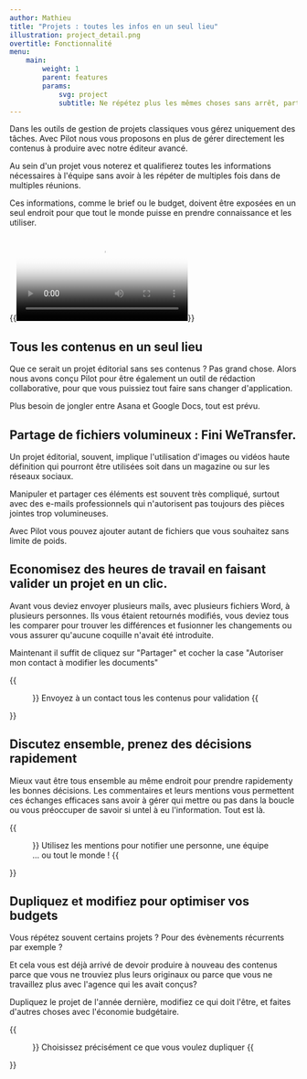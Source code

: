 ```yaml
---
author: Mathieu
title: "Projets : toutes les infos en un seul lieu"
illustration: project_detail.png
overtitle: Fonctionnalité
menu:
    main:
        weight: 1
        parent: features
        params:
            svg: project
            subtitle: Ne répétez plus les mêmes choses sans arrêt, partagez une url.
---
```


Dans les outils de gestion de projets classiques vous gérez uniquement des tâches. Avec Pilot nous vous proposons en plus de gérer directement les contenus à produire avec notre éditeur avancé.

Au sein d'un projet vous noterez et qualifierez toutes les informations nécessaires à l'équipe sans avoir à les répéter de multiples fois dans de multiples réunions.

Ces informations, comme le brief ou le budget, doivent être exposées en un seul endroit pour que tout le monde puisse en prendre connaissance et les utiliser.

{{<video src="projeteditorial.mp4" poster="project.png" vtt="project.vtt" >}}
Vidéo de présentation d'un projet - 2mn
{{</video>}}

<!--  -->

## Tous les contenus en un seul lieu

Que ce serait un projet éditorial sans ses contenus ? Pas grand chose. Alors nous avons conçu Pilot pour être également un outil de rédaction collaborative, pour que vous puissiez tout faire sans changer d'application.

Plus besoin de jongler entre Asana et Google Docs, tout est prévu.

## Partage de fichiers volumineux : Fini WeTransfer.

Un projet éditorial, souvent, implique l'utilisation d'images ou vidéos haute définition qui pourront être utilisées soit dans un magazine ou sur les réseaux sociaux.

Manipuler et partager ces éléments est souvent très compliqué, surtout avec des e-mails professionnels qui n'autorisent pas toujours des pièces jointes trop volumineuses.

Avec Pilot vous pouvez ajouter autant de fichiers que vous souhaitez sans limite de poids.

## Economisez des heures de travail en faisant valider un projet en un clic.

Avant vous deviez envoyer plusieurs mails, avec plusieurs fichiers Word, à plusieurs personnes. Ils vous étaient retournés modifiés, vous deviez tous les comparer pour trouver les différences et fusionner les changements ou vous assurer qu'aucune coquille n'avait été introduite.

Maintenant il suffit de cliquez sur "Partager" et cocher la case "Autoriser mon contact à modifier les documents"

{{<figure src="share.png">}}
Envoyez à un contact tous les contenus pour validation
{{</figure>}}

## Discutez ensemble, prenez des décisions rapidement

Mieux vaut être tous ensemble au même endroit pour prendre rapidementy les bonnes décisions. Les commentaires et leurs mentions vous permettent ces échanges efficaces sans avoir à gérer qui mettre ou pas dans la boucle ou vous préoccuper de savoir si untel à eu l'information. Tout est là.

{{<figure src="commentaires.png">}}
Utilisez les mentions pour notifier une personne, une équipe ... ou tout le monde !
{{</figure>}}

## Dupliquez et modifiez pour optimiser vos budgets

Vous répétez souvent certains projets ? Pour des évènements récurrents par exemple ?

Et cela vous est déjà arrivé de devoir produire à nouveau des contenus parce que vous ne trouviez plus leurs originaux ou parce que vous ne travaillez plus avec l'agence qui les avait conçus?

Dupliquez le projet de l'année dernière, modifiez ce qui doit l'être, et faites d'autres choses avec l'économie budgétaire.

{{<figure src="duplicate.png">}}
Choisissez précisément ce que vous voulez dupliquer
{{</figure>}}
